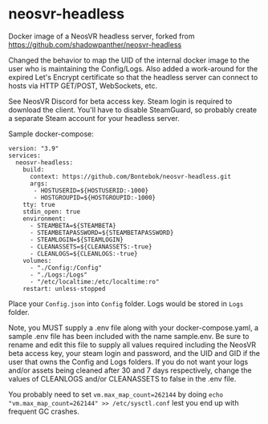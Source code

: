 # neosvr-headless
Docker image of a NeosVR headless server, forked from https://github.com/shadowpanther/neosvr-headless

Changed the behavior to map the UID of the internal docker image to the user who is maintaining the Config/Logs. Also added a work-around for the expired Let's Encrypt certificate so that the headless server can connect to hosts via HTTP GET/POST, WebSockets, etc.

See NeosVR Discord for beta access key. Steam login is required to download the client. You'll have to disable SteamGuard, so probably create a separate Steam account for your headless server.

Sample docker-compose:
```
version: "3.9"
services:
  neosvr-headless:
    build:
      context: https://github.com/Bontebok/neosvr-headless.git
      args:
       - HOSTUSERID=${HOSTUSERID:-1000}
       - HOSTGROUPID=${HOSTGROUPID:-1000}
    tty: true
    stdin_open: true
    environment:
      - STEAMBETA=${STEAMBETA}
      - STEAMBETAPASSWORD=${STEAMBETAPASSWORD}
      - STEAMLOGIN=${STEAMLOGIN}
      - CLEANASSETS=${CLEANASSETS:-true}
      - CLEANLOGS=${CLEANLOGS:-true}
    volumes:
      - "./Config:/Config"
      - "./Logs:/Logs"
      - "/etc/localtime:/etc/localtime:ro"
    restart: unless-stopped
```

Place your `Config.json` into `Config` folder. Logs would be stored in `Logs` folder.

Note, you MUST supply a .env file along with your docker-compose.yaml, a sample .env file has been included with the name sample.env. Be sure to rename and edit this file to supply all values required including the NeosVR beta access key, your steam login and password, and the UID and GID if the user that owns the Config and Logs folders. If you do not want your logs and/or assets being cleaned after 30 and 7 days respectively, change the values of CLEANLOGS and/or CLEANASSETS to false in the .env file.

You probably need to set `vm.max_map_count=262144` by doing `echo "vm.max_map_count=262144" >> /etc/sysctl.conf` lest you end up with frequent GC crashes.
